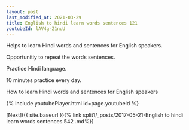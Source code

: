 ```yaml
---
layout: post
last_modified_at: 2021-03-29
title: English to hindi learn words sentences 121 
youtubeId: lAV4g-Z1nuU
---
```

 
 
Helps to learn Hindi words and sentences for English speakers.

Opportunitiy to repeat the words sentences. 

Practice Hindi language. 
 
10 minutes practice every day. 
 
How to learn Hindi words and sentences for English speakers 
 
{% include youtubePlayer.html id=page.youtubeId %}
 
 
[Next]({{ site.baseurl }}{% link  split1/_posts/2017-05-21-English to hindi learn words sentences 542 .md%})
 
